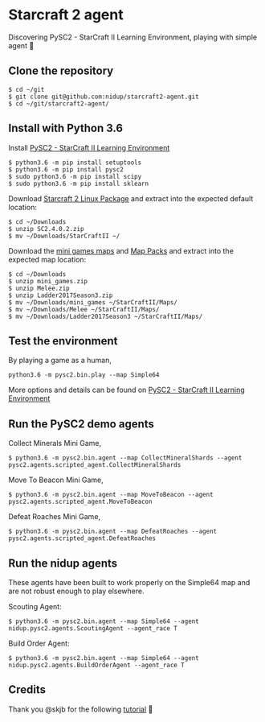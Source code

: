 Starcraft 2 agent
=================

Discovering PySC2 - StarCraft II Learning Environment, playing with simple agent 🤖

Clone the repository
--------------------

```
$ cd ~/git
$ git clone git@github.com:nidup/starcraft2-agent.git
$ cd ~/git/starcraft2-agent/
```

Install with Python 3.6
-----------------------

Install [PySC2 - StarCraft II Learning Environment](https://github.com/deepmind/pysc2)

```
$ python3.6 -m pip install setuptools
$ python3.6 -m pip install pysc2
$ sudo python3.6 -m pip install scipy
$ sudo python3.6 -m pip install sklearn
```

Download [Starcraft 2 Linux Package](https://github.com/Blizzard/s2client-proto#downloads) and extract into the expected default location:

```
$ cd ~/Downloads
$ unzip SC2.4.0.2.zip
$ mv ~/Downloads/StarCraftII ~/
```

Download the [mini games maps](https://github.com/deepmind/pysc2#get-the-maps) and [Map Packs](https://github.com/Blizzard/s2client-proto#downloads) and extract into the expected map location:

```
$ cd ~/Downloads
$ unzip mini_games.zip
$ unzip Melee.zip
$ unzip Ladder2017Season3.zip
$ mv ~/Downloads/mini_games ~/StarCraftII/Maps/
$ mv ~/Downloads/Melee ~/StarCraftII/Maps/
$ mv ~/Downloads/Ladder2017Season3 ~/StarCraftII/Maps/
```

Test the environment
--------------------

By playing a game as a human,

```
python3.6 -m pysc2.bin.play --map Simple64
```

More options and details can be found on [PySC2 - StarCraft II Learning Environment](https://github.com/deepmind/pysc2)

Run the PySC2 demo agents
-------------------------

Collect Minerals Mini Game,

```
$ python3.6 -m pysc2.bin.agent --map CollectMineralShards --agent pysc2.agents.scripted_agent.CollectMineralShards
```

Move To Beacon Mini Game,

```
$ python3.6 -m pysc2.bin.agent --map MoveToBeacon --agent pysc2.agents.scripted_agent.MoveToBeacon
```

Defeat Roaches Mini Game,

```
$ python3.6 -m pysc2.bin.agent --map DefeatRoaches --agent pysc2.agents.scripted_agent.DefeatRoaches
```

Run the nidup agents
--------------------

These agents have been built to work properly on the Simple64 map and are not robust enough to play elsewhere.

Scouting Agent:
```
$ python3.6 -m pysc2.bin.agent --map Simple64 --agent nidup.pysc2.agents.ScoutingAgent --agent_race T
```

Build Order Agent:
```
$ python3.6 -m pysc2.bin.agent --map Simple64 --agent nidup.pysc2.agents.BuildOrderAgent --agent_race T
```

Credits
-------

Thank you @skjb for the following [tutorial](https://github.com/skjb/pysc2-tutorial) 🚀
